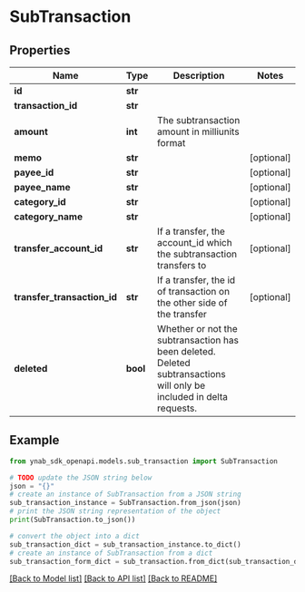 # SubTransaction


## Properties

Name | Type | Description | Notes
------------ | ------------- | ------------- | -------------
**id** | **str** |  | 
**transaction_id** | **str** |  | 
**amount** | **int** | The subtransaction amount in milliunits format | 
**memo** | **str** |  | [optional] 
**payee_id** | **str** |  | [optional] 
**payee_name** | **str** |  | [optional] 
**category_id** | **str** |  | [optional] 
**category_name** | **str** |  | [optional] 
**transfer_account_id** | **str** | If a transfer, the account_id which the subtransaction transfers to | [optional] 
**transfer_transaction_id** | **str** | If a transfer, the id of transaction on the other side of the transfer | [optional] 
**deleted** | **bool** | Whether or not the subtransaction has been deleted.  Deleted subtransactions will only be included in delta requests. | 

## Example

```python
from ynab_sdk_openapi.models.sub_transaction import SubTransaction

# TODO update the JSON string below
json = "{}"
# create an instance of SubTransaction from a JSON string
sub_transaction_instance = SubTransaction.from_json(json)
# print the JSON string representation of the object
print(SubTransaction.to_json())

# convert the object into a dict
sub_transaction_dict = sub_transaction_instance.to_dict()
# create an instance of SubTransaction from a dict
sub_transaction_form_dict = sub_transaction.from_dict(sub_transaction_dict)
```
[[Back to Model list]](../README.md#documentation-for-models) [[Back to API list]](../README.md#documentation-for-api-endpoints) [[Back to README]](../README.md)


